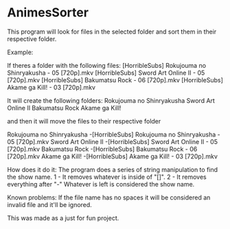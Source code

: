 AnimesSorter
============

This program will look for files in the selected folder and sort them in their respective folder.

Example: 

If theres a folder with the following files:
  [HorribleSubs] Rokujouma no Shinryakusha - 05 [720p].mkv
  [HorribleSubs] Sword Art Online II - 05 [720p].mkv
  [HorribleSubs] Bakumatsu Rock - 06 [720p].mkv
  [HorribleSubs] Akame ga Kill! - 03 [720p].mkv

It will create the following folders:
  Rokujouma no Shinryakusha
  Sword Art Online II
  Bakumatsu Rock
  Akame ga Kill!
  
and then it will move the files to their respective folder

  Rokujouma no Shinryakusha
    -[HorribleSubs] Rokujouma no Shinryakusha - 05 [720p].mkv
  Sword Art Online II
    -[HorribleSubs] Sword Art Online II - 05 [720p].mkv
  Bakumatsu Rock
    -[HorribleSubs] Bakumatsu Rock - 06 [720p].mkv
  Akame ga Kill!
    -[HorribleSubs] Akame ga Kill! - 03 [720p].mkv
    
How does it do it:
The program does a series of string manipulation to find the show name.
1 - It removes whatever is inside of "[]".
2 - It removes everything after "-"
Whatever is left is considered the show name.

Known problems:
If the file name has no spaces it will be considered an invalid file and it'll be ignored.

This was made as a just for fun project.

